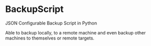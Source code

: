 # BackupScript
JSON Configurable Backup Script in Python

Able to backup locally, to a remote machine and even backup other machines to themselves or remote targets.
